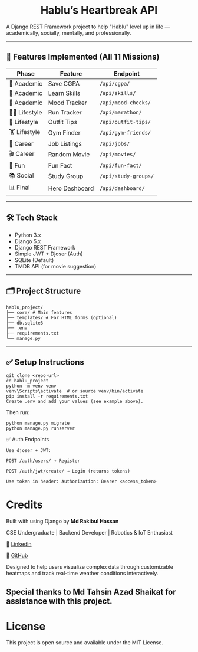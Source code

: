 ## <h1 align="center">Hablu’s Heartbreak API</h1>

A Django REST Framework project to help "Hablu" level up in life — academically, socially, mentally, and professionally.

---

## 🚀 Features Implemented (All 11 Missions)

| Phase | Feature | Endpoint |
|-------|---------|----------|
| 📘 Academic | Save CGPA | `/api/cgpa/` |
| 📘 Academic | Learn Skills | `/api/skills/` |
| 📘 Academic | Mood Tracker | `/api/mood-checks/` |
| 🏃‍♂️ Lifestyle | Run Tracker | `/api/marathon/` |
| 👕 Lifestyle | Outfit Tips | `/api/outfit-tips/` |
| 🏋️ Lifestyle | Gym Finder | `/api/gym-friends/` |
| 💼 Career | Job Listings | `/api/jobs/` |
| 🎬 Career | Random Movie | `/api/movies/` |
| 🎉 Fun | Fun Fact | `/api/fun-fact/` |
| 📚 Social | Study Group | `/api/study-groups/` |
| 📊 Final | Hero Dashboard | `/api/dashboard/` |

---

## 🛠️ Tech Stack

- Python 3.x
- Django 5.x
- Django REST Framework
- Simple JWT + Djoser (Auth)
- SQLite (Default)
- TMDB API (for movie suggestion)

---

## 🗂️ Project Structure
```
hablu_project/
├── core/ # Main features
├── templates/ # For HTML forms (optional)
├── db.sqlite3
├── .env
├── requirements.txt
└── manage.py
```
---

## ✅ Setup Instructions

```
git clone <repo-url>
cd hablu_project
python -m venv venv
venv\Scripts\activate  # or source venv/bin/activate
pip install -r requirements.txt
Create .env and add your values (see example above).
```

Then run:
```
python manage.py migrate
python manage.py runserver
```
✅ Auth Endpoints
```
Use djoser + JWT:

POST /auth/users/ → Register

POST /auth/jwt/create/ → Login (returns tokens)

Use token in header: Authorization: Bearer <access_token>
```
# Credits

Built with using Django by **Md Rakibul Hassan**

CSE Undergraduate | Backend Developer | Robotics & IoT Enthusiast

🔗 [LinkedIn](https://www.linkedin.com/in/md-rakibul-hassan-507b00308)

🐙 [GitHub](https://github.com/RR0327)

Designed to help users visualize complex data through customizable heatmaps and track real-time weather conditions interactively.

## Special thanks to **Md Tahsin Azad Shaikat** for assistance with this project.

# License

This project is open source and available under the MIT License.
